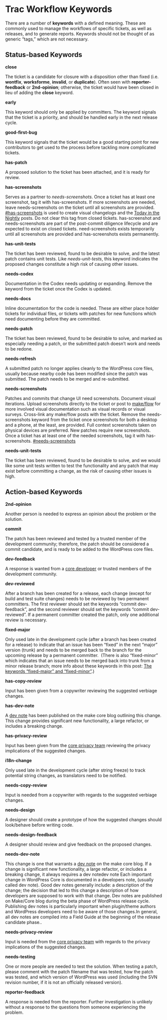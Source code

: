# Trac Workflow Keywords

There are a number of **keywords** with a defined meaning. These are commonly used to manage the workflows of specific tickets, as well as releases, and to generate reports. Keywords should not be thought of as generic “tags,” which are not necessary.

## Status-based Keywords

**close**

The ticket is a candidate for closure with a disposition other than fixed (i.e. **wontfix**, **worksforme**, **invalid**, or **duplicate**). Often seen with **reporter-feedback** or **2nd-opinion**; otherwise, the ticket would have been closed in lieu of adding the **close** keyword.

**early**

This keyword should only be applied by committers. The keyword signals that the ticket is a priority, and should be handled early in the next release cycle.

**good-first-bug**

This keyword signals that the ticket would be a good starting point for new contributors to get used to the process before tackling more complicated tickets.

**has-patch**

A proposed solution to the ticket has been attached, and it is ready for review.

**has-screenshots**

Serves as a partner to *needs-screenshots*. Once a ticket has at least one screenshot, tag it with has-screenshots. If more screenshots are needed, leave needs-screenshots on the ticket until all screenshots are provided. [#has-screenshots](https://core.trac.wordpress.org/query?status=accepted&status=assigned&status=closed&status=new&status=reopened&status=reviewing&keywords=~has-screenshots&col=id&col=summary&col=status&col=owner&col=type&col=priority&col=milestone&col=changetime&order=priority) is used to create visual changelogs and the [Today in the Nightly](https://make.wordpress.org/core/tag/today-in-the-nightly/) posts. Do not clear this tag from closed tickets. has-screenshot and needs-screenshots are part of the post-commit diligence lifecycle and are expected to exist on closed tickets. need-screenshots exists temporarily until all screenshots are provided and has-screenshots exists permanently.

**has-unit-tests**

The ticket has been reviewed, found to be desirable to solve, and the latest patch contains unit tests. Like *needs-unit-tests*, this keyword indicates the proposed changes constitute a high risk of causing other issues.

**needs-codex**

Documentation in the Codex needs updating or expanding. Remove the keyword from the ticket once the Codex is updated.

**needs-docs**

Inline documentation for the code is needed. These are either place holder tickets for individual files, or tickets with patches for new functions which need documenting before they are committed.

**needs-patch**

The ticket has been reviewed, found to be desirable to solve, and marked as especially needing a patch, or the submitted patch doesn’t work and needs to be redone.

**needs-refresh**

A submitted patch no longer applies cleanly to the WordPress core files, usually because nearby code has been modified since the patch was submitted. The patch needs to be merged and re-submitted.

**needs-screenshots**

Patches and commits that change UI need screenshots. Document visual iterations. Upload screenshots directly to the ticket or post to [make/flow](https://make.wordpress.org/flow/) for more involved visual documentation such as visual records or visual surveys. Cross-link any make/flow posts with the ticket. Remove the needs-screenshots keyword from the ticket once screenshots for both a desktop and a phone, at the least, are provided. Full context screenshots taken on physical devices are preferred. New patches require new screenshots. Once a ticket has at least one of the needed screenshots, tag it with has-screenshots. [#needs-screenshots](https://core.trac.wordpress.org/query?status=accepted&status=assigned&status=closed&status=new&status=reopened&status=reviewing&keywords=~needs-screenshots&col=id&col=summary&col=status&col=owner&col=type&col=priority&col=milestone&order=priority)

**needs-unit-tests**

The ticket has been reviewed, found to be desirable to solve, and we would like some unit tests written to test the functionality and any patch that may exist before committing a change, as the risk of causing other issues is high.

## Action-based Keywords

**2nd-opinion**

Another person is needed to express an opinion about the problem or the solution.

**commit**

The patch has been reviewed and tested by a trusted member of the development community; therefore, the patch should be considered a commit candidate, and is ready to be added to the WordPress core files.

**dev-feedback**

A response is wanted from a [core developer](https://make.wordpress.org/core/handbook/about/organization/#the-wordpress-core-team) or trusted members of the development community.

**dev-reviewed**

After a branch has been created for a release, each change (except for build and test suite changes) needs to be reviewed by two permanent committers. The first reviewer should set the keywords “commit dev-feedback”, and the second reviewer should set the keywords “commit dev-reviewed”. If a permanent committer created the patch, only one additional review is necessary.

**fixed-major**

Only used late in the development cycle (after a branch has been created for a release) to indicate that an issue has been “fixed” in the next “major” version (trunk) and needs to be merged back to the branch for the upcoming release by a permanent committer.  (There is also “fixed-minor” which indicates that an issue needs to be merged back into trunk from a minor release branch; more info about these keywords in this post: [The keywords “fixed-major” and “fixed-minor”](https://make.wordpress.org/core/2011/04/06/the-keywords-fixed-major-and-fixed/).)

**has-copy-review**

Input has been given from a copywriter reviewing the suggested verbiage changes.

**has-dev-note**

A [dev note](https://make.wordpress.org/core/tag/dev-notes/) has been published on the make core blog outlining this change. This change provides significant new functionality, a large refactor, or includes a breaking change.

**has-privacy-review**

Input has been given from the [core privacy team](https://make.wordpress.org/core/components/privacy/) reviewing the privacy implications of the suggested changes.

**i18n\-change**

Only used late in the development cycle (after string freeze) to track potential string changes, as translators need to be notified.

**needs-copy-review**

Input is needed from a copywriter with regards to the suggested verbiage changes.

**needs-design**

A designer should create a prototype of how the suggested changes should look/behave before writing code.

**needs-design-feedback**

A designer should review and give feedback on the proposed changes.

**needs-dev-note**

This change is one that warrants a [dev note](https://make.wordpress.org/core/tag/dev-notes/) on the make core blog. If a change is significant new functionality, a large refactor, or includes a breaking change, it always requires a dev notedev note Each important change in WordPress Core is documented in a developers note, (usually called dev note). Good dev notes generally include: a description of the change; the decision that led to this change a description of how developers are supposed to work with that change. Dev notes are published on Make/Core blog during the beta phase of WordPress release cycle. Publishing dev notes is particularly important when plugin/theme authors and WordPress developers need to be aware of those changes.In general, all dev notes are compiled into a Field Guide at the beginning of the release candidate phase..

**needs-privacy-review**

Input is needed from the [core privacy team](https://make.wordpress.org/core/components/privacy/) with regards to the privacy implications of the suggested changes.

**needs-testing**

One or more people are needed to test the solution. When testing a patch, please comment with the patch filename that was tested, how the patch was tested, and which version of WordPress was used (including the SVN revision number, if it is not an officially released version).

**reporter-feedback**

A response is needed from the reporter. Further investigation is unlikely without a response to the questions from someone experiencing the problem.